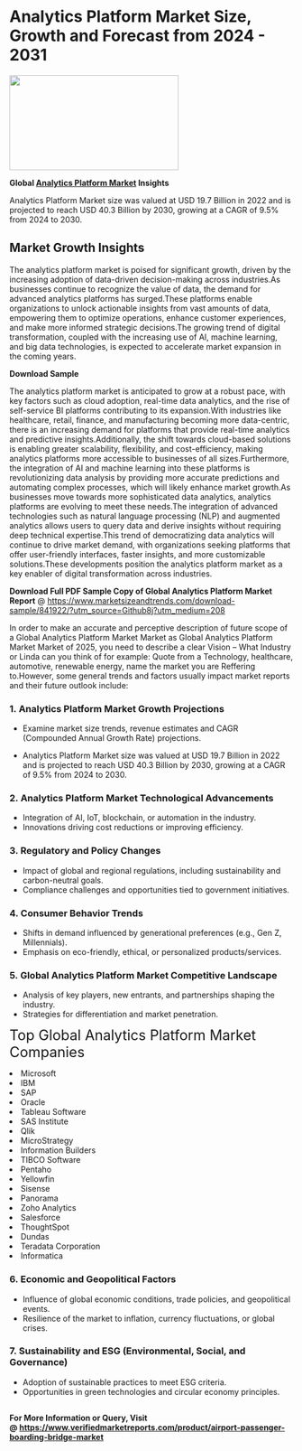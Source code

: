<H1>Analytics Platform Market Size, Growth and Forecast from 2024 - 2031</H1><img class="aligncenter size-medium wp-image-584254" src="https://thirdeyenews.in/wp-content/uploads/2024/09/Global-Market-Research-300x168.jpeg" alt="" width="300" height="168" /><p><strong>Global&nbsp;<a href="https://www.marketsizeandtrends.com/download-sample/841922/?utm_source=Github8j?utm_medium=208">Analytics Platform Market</a> Insights</strong></p><p>Analytics Platform Market size was valued at USD 19.7 Billion in 2022 and is projected to reach USD 40.3 Billion by 2030, growing at a CAGR of 9.5% from 2024 to 2030.</p><p><h2>Market Growth Insights</h2> <p>The analytics platform market is poised for significant growth, driven by the increasing adoption of data-driven decision-making across industries.As businesses continue to recognize the value of data, the demand for advanced analytics platforms has surged.These platforms enable organizations to unlock actionable insights from vast amounts of data, empowering them to optimize operations, enhance customer experiences, and make more informed strategic decisions.The growing trend of digital transformation, coupled with the increasing use of AI, machine learning, and big data technologies, is expected to accelerate market expansion in the coming years.</p> <p><strong>Download Sample</strong></p> <p>The analytics platform market is anticipated to grow at a robust pace, with key factors such as cloud adoption, real-time data analytics, and the rise of self-service BI platforms contributing to its expansion.With industries like healthcare, retail, finance, and manufacturing becoming more data-centric, there is an increasing demand for platforms that provide real-time analytics and predictive insights.Additionally, the shift towards cloud-based solutions is enabling greater scalability, flexibility, and cost-efficiency, making analytics platforms more accessible to businesses of all sizes.Furthermore, the integration of AI and machine learning into these platforms is revolutionizing data analysis by providing more accurate predictions and automating complex processes, which will likely enhance market growth.As businesses move towards more sophisticated data analytics, analytics platforms are evolving to meet these needs.The integration of advanced technologies such as natural language processing (NLP) and augmented analytics allows users to query data and derive insights without requiring deep technical expertise.This trend of democratizing data analytics will continue to drive market demand, with organizations seeking platforms that offer user-friendly interfaces, faster insights, and more customizable solutions.These developments position the analytics platform market as a key enabler of digital transformation across industries.<p><span class=""><strong>Download Full PDF Sample Copy of Global Analytics Platform Market Report</strong> @ <a href="https://www.marketsizeandtrends.com/download-sample/841922/?utm_source=Github8j?utm_medium=208" target="_blank">https://www.marketsizeandtrends.com/download-sample/841922/?utm_source=Github8j?utm_medium=208</a></span></p><p>In order to make an accurate and perceptive description of future scope of a Global&nbsp;Analytics Platform Market Market as Global&nbsp;Analytics Platform Market Market of 2025, you need to describe a clear Vision &ndash; What Industry or Linda can you think of for example: Quote from a Technology, healthcare, automotive, renewable energy, name the market you are Reffering to.However, some general trends and factors usually impact market reports and their future outlook include:</p><h3>1.&nbsp;<strong>Analytics Platform Market Growth Projections</strong></h3><ul><li>Examine market size trends, revenue estimates and CAGR (Compounded Annual Growth Rate) projections.</li><li><p>Analytics Platform Market size was valued at USD 19.7 Billion in 2022 and is projected to reach USD 40.3 Billion by 2030, growing at a CAGR of 9.5% from 2024 to 2030.</p></li></ul><h3>2.&nbsp;<strong>Analytics Platform Market Technological Advancements</strong></h3><ul><li>Integration of AI, IoT, blockchain, or automation in the industry.</li><li>Innovations driving cost reductions or improving efficiency.</li></ul><h3>3.&nbsp;<strong>Regulatory and Policy Changes</strong></h3><ul><li>Impact of global and regional regulations, including sustainability and carbon-neutral goals.</li><li>Compliance challenges and opportunities tied to government initiatives.</li></ul><h3>4.&nbsp;<strong>Consumer Behavior Trends</strong></h3><ul><li>Shifts in demand influenced by generational preferences (e.g., Gen Z, Millennials).</li><li>Emphasis on eco-friendly, ethical, or personalized products/services.</li></ul><h3>5.&nbsp;<strong>Global Analytics Platform Market Competitive Landscape</strong></h3><ul><li>Analysis of key players, new entrants, and partnerships shaping the industry.</li><li>Strategies for differentiation and market penetration.</li></ul><p data-pm-slice="1 1 []"><span style="color: inherit; font-family: inherit; font-size: 25px;">Top Global Analytics Platform Market Companies</span></p><div class="" data-test-id=""><p><li>Microsoft</li><li> IBM</li><li> SAP</li><li> Oracle</li><li> Tableau Software</li><li> SAS Institute</li><li> Qlik</li><li> MicroStrategy</li><li> Information Builders</li><li> TIBCO Software</li><li> Pentaho</li><li> Yellowfin</li><li> Sisense</li><li> Panorama</li><li> Zoho Analytics</li><li> Salesforce</li><li> ThoughtSpot</li><li> Dundas</li><li> Teradata Corporation</li><li> Informatica</li></p></div><h3>6.&nbsp;<strong>Economic and Geopolitical Factors</strong></h3><ul><li>Influence of global economic conditions, trade policies, and geopolitical events.</li><li>Resilience of the market to inflation, currency fluctuations, or global crises.</li></ul><h3>7.&nbsp;<strong>Sustainability and ESG (Environmental, Social, and Governance)</strong></h3><ul><li>Adoption of sustainable practices to meet ESG criteria.</li><li>Opportunities in green technologies and circular economy principles.</li></ul><h2><strong style="font-size: 14px;">For More Information or Query, Visit @&nbsp;</strong><a style="background-color: #ffffff; font-size: 14px;" href="https://www.marketsizeandtrends.com/report/analytics-platform-market/" target="_blank">https://www.verifiedmarketreports.com/product/airport-passenger-boarding-bridge-market</a></h2>